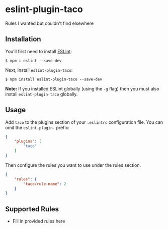 # eslint-plugin-taco

Rules I wanted but couldn&#39;t find elsewhere

## Installation

You'll first need to install [ESLint](http://eslint.org):

```
$ npm i eslint --save-dev
```

Next, install `eslint-plugin-taco`:

```
$ npm install eslint-plugin-taco --save-dev
```

**Note:** If you installed ESLint globally (using the `-g` flag) then you must also install `eslint-plugin-taco` globally.

## Usage

Add `taco` to the plugins section of your `.eslintrc` configuration file. You can omit the `eslint-plugin-` prefix:

```json
{
    "plugins": [
        "taco"
    ]
}
```


Then configure the rules you want to use under the rules section.

```json
{
    "rules": {
        "taco/rule-name": 2
    }
}
```

## Supported Rules

* Fill in provided rules here





